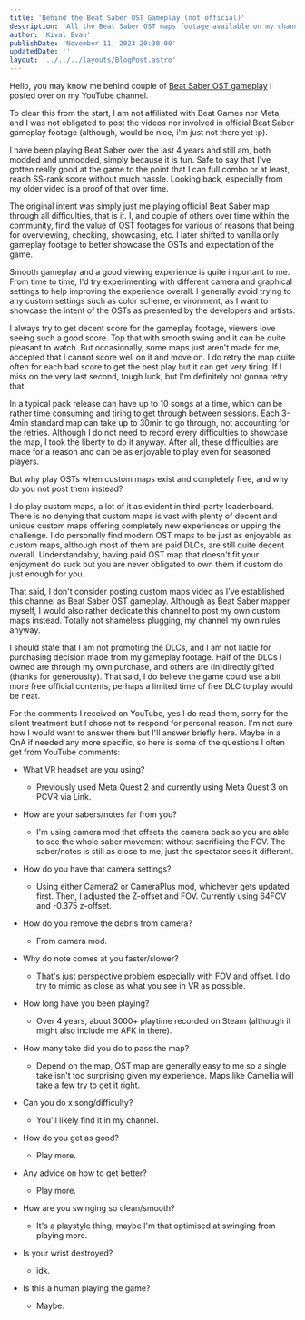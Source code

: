 ```yaml
---
title: 'Behind the Beat Saber OST Gameplay (not official)'
description: 'All the Beat Saber OST maps footage available on my channel.'
author: 'Kival Evan'
publishDate: 'November 11, 2023 20:30:00'
updatedDate: ''
layout: '../../../layouts/BlogPost.astro'
---
```


Hello, you may know me behind couple of [Beat Saber OST gameplay](https://www.youtube.com/@KivalEvan/playlists?view=50&shelf_id=3) I posted over on my YouTube channel.

To clear this from the start, I am not affiliated with Beat Games nor Meta,
and I was not obligated to post the videos nor involved in official Beat Saber gameplay footage (although, would be nice, i'm just not there yet :p).

I have been playing Beat Saber over the last 4 years and still am, both modded and unmodded, simply because it is fun.
Safe to say that I've gotten really good at the game to the point that I can full combo or at least, reach SS-rank score without much hassle.
Looking back, especially from my older video is a proof of that over time.

The original intent was simply just me playing official Beat Saber map through all difficulties, that is it.
I, and couple of others over time within the community, find the value of OST footages for various of reasons that being for overviewing, checking, showcasing, etc.
I later shifted to vanilla only gameplay footage to better showcase the OSTs and expectation of the game.

Smooth gameplay and a good viewing experience is quite important to me.
From time to time, I'd try experimenting with different camera and graphical settings to help improving the experience overall.
I generally avoid trying to any custom settings such as color scheme, environment, as I want to showcase the intent of the OSTs as presented by the developers and artists.

I always try to get decent score for the gameplay footage, viewers love seeing such a good score.
Top that with smooth swing and it can be quite pleasant to watch.
But occasionally, some maps just aren't made for me, accepted that I cannot score well on it and move on.
I do retry the map quite often for each bad score to get the best play but it can get very tiring.
If I miss on the very last second, tough luck, but I'm definitely not gonna retry that.

In a typical pack release can have up to 10 songs at a time, which can be rather time consuming and tiring to get through between sessions.
Each 3-4min standard map can take up to 30min to go through, not accounting for the retries.
Although I do not need to record every difficulties to showcase the map, I took the liberty to do it anyway.
After all, these difficulties are made for a reason and can be as enjoyable to play even for seasoned players.

But why play OSTs when custom maps exist and completely free, and why do you not post them instead?

I do play custom maps, a lot of it as evident in third-party leaderboard.
There is no denying that custom maps is vast with plenty of decent and unique custom maps offering completely new experiences or upping the challenge.
I do personally find modern OST maps to be just as enjoyable as custom maps, although most of them are paid DLCs, are still quite decent overall.
Understandably, having paid OST map that doesn't fit your enjoyment do suck but you are never obligated to own them if custom do just enough for you.

That said, I don't consider posting custom maps video as I've established this channel as Beat Saber OST gameplay.
Although as Beat Saber mapper myself, I would also rather dedicate this channel to post my own custom maps instead.
Totally not shameless plugging, my channel my own rules anyway.

I should state that I am not promoting the DLCs, and I am not liable for purchasing decision made from my gameplay footage.
Half of the DLCs I owned are through my own purchase, and others are (in)directly gifted (thanks for generousity).
That said, I do believe the game could use a bit more free official contents, perhaps a limited time of free DLC to play would be neat.

For the comments I received on YouTube, yes I do read them, sorry for the silent treatment but I chose not to respond for personal reason.
I'm not sure how I would want to answer them but I'll answer briefly here.
Maybe in a QnA if needed any more specific, so here is some of the questions I often get from YouTube comments:

- What VR headset are you using?

   - Previously used Meta Quest 2 and currently using Meta Quest 3 on PCVR via Link.

- How are your sabers/notes far from you?

   - I'm using camera mod that offsets the camera back so you are able to see the whole saber movement without sacrificing the FOV. The saber/notes is still as close to me, just the spectator sees it different.

- How do you have that camera settings?

   - Using either Camera2 or CameraPlus mod, whichever gets updated first. Then, I adjusted the Z-offset and FOV. Currently using 64FOV and -0.375 z-offset.

- How do you remove the debris from camera?

   - From camera mod.

- Why do note comes at you faster/slower?

   - That's just perspective problem especially with FOV and offset. I do try to mimic as close as what you see in VR as possible.

- How long have you been playing?

   - Over 4 years, about 3000+ playtime recorded on Steam (although it might also include me AFK in there).

- How many take did you do to pass the map?

   - Depend on the map, OST map are generally easy to me so a single take isn't too surprising given my experience. Maps like Camellia will take a few try to get it right.

- Can you do x song/difficulty?

   - You'll likely find it in my channel.

- How do you get as good?

   - Play more.

- Any advice on how to get better?

   - Play more.

- How are you swinging so clean/smooth?

   - It's a playstyle thing, maybe I'm that optimised at swinging from playing more.

- Is your wrist destroyed?

   - idk.

- Is this a human playing the game?
   - Maybe.
